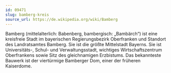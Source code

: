 ```yaml
---
id: 09471
slug: bamberg-kreis
source_url: https://de.wikipedia.org/wiki/Bamberg
---
```


Bamberg (mittelalterlich: Babenberg, bambergisch: „Bambärch“) ist eine kreisfreie Stadt im bayerischen Regierungsbezirk Oberfranken und Standort des Landratsamtes Bamberg. Sie ist die größte Mittelstadt Bayerns. Sie ist Universitäts-, Schul- und Verwaltungsstadt, wichtiges Wirtschaftszentrum Oberfrankens sowie Sitz des gleichnamigen Erzbistums. Das bekannteste Bauwerk ist der viertürmige Bamberger Dom, einer der früheren Kaiserdome.
